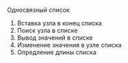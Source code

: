 Односвязный список

1) Вставка узла в конец списка
2) Поиск узла в списке
3) Вывод значений в списке
4) Изменение значения в узле списка
5) Опредление длины списка